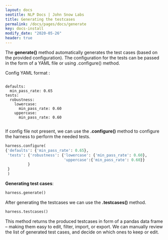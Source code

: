 ```yaml
---
layout: docs
seotitle: NLP Docs | John Snow Labs
title: Generating the testcases
permalink: /docs/pages/docs/generate
key: docs-install
modify_date: "2020-05-26"
header: true
---
```


<div class="main-docs" markdown="1"><div class="h3-box" markdown="1">

The **generate()** method automatically generates the test cases (based on the provided configuration). The configuration for the tests can be passed in the form of a YAML file or using .configure() method.

Config YAML format :

```shell 

defaults:
  min_pass_rate: 0.65
tests:     
  robustness:
    lowercase:
      min_pass_rate: 0.60
    uppercase:
      min_pass_rate: 0.60
  
```

If config file not present, we can use the **.configure()** method to configure the harness to perform the needed tests.

```python
harness.configure(
{'defaults': {'min_pass_rate': 0.65},
 'tests': {'robustness': {'lowercase': {'min_pass_rate': 0.60}, 
                          'uppercase':{'min_pass_rate': 0.60}}
          }
 }
 )
```

**Generating test cases**:
```python
harness.generate()
```

After generating the testcases we can use the **.testcases()** method. 
```python
harness.testcases()
```
This method returns the produced testcases in form of a pandas data frame – making them easy to edit, filter, import, or export. We can manually review the list of generated test cases, and decide on which ones to keep or edit.

</div></div>